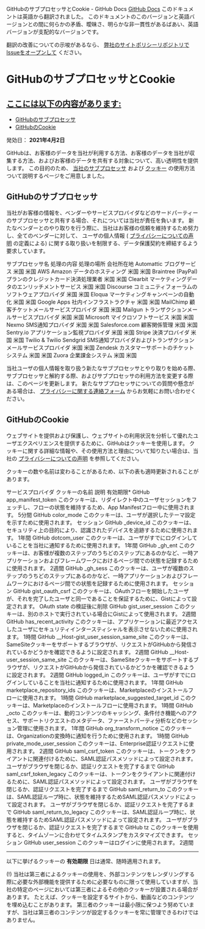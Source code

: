 GitHubのサブプロセッサとCookie - GitHub Docs
[GitHub Docs](/ja)
このドキュメントは英語から翻訳されました。 このドキュメントのこのバージョンと英語バージョンとの間に何らかの矛盾、曖昧さ、明らかな非一貫性があるばあい、英語バージョンが支配的なバージョンです。

翻訳の改善についての示唆があるなら、
[弊社のサイトポリシーリポジトリでIssueをオープンして](https://github.com/github/site-policy/issues)
ください。

# GitHubのサブプロセッサとCookie

## [ここには以下の内容があります:](#in-this-article)
- [GitHubのサブプロセッサ](#github-subprocessors)
- [GitHubのCookie](#cookies-on-github)

発効日：
**2021年4月2日**

GitHubは、お客様のデータを当社が利用する方法、お客様のデータを当社が収集する方法、およびお客様のデータを共有する対象について、高い透明性を提供します。 この目的のため、
[当社のサブプロセッサ](#github-subprocessors)
および
[クッキー](#cookies-on-github)
の使用方法ついて説明するページをご用意しました。

## GitHubのサブプロセッサ

当社がお客様の情報を、ベンダーやサービスプロバイダなどのサードパーティーのサブプロセッサと共有する場合、それについては当社が責任を負います。 新たなベンダーとのやり取りを行う際に、当社はお客様の信頼を維持するため努力し、全てのベンダーに対して、 ユーザの個人情報 (
[プライバシーについての声明](/ja/articles/github-privacy-statement)
の定義による) に関する取り扱いを制限する、データ保護契約を締結するよう要求しています。

サブプロセッサ名
処理の内容
処理の場所
会社所在地
Automattic
ブログサービス
米国
米国
AWS Amazon
データのホスティング
米国
米国
Braintree (PayPal)
プランのクレジットカード決済処理業者
米国
米国
Clearbit
マーケティングデータのエンリッチメントサービス
米国
米国
Discourse
コミュニティフォーラムのソフトウェアプロバイダ
米国
米国
Eloqua
マーケティングキャンペーンの自動化
米国
米国
Google Apps
社内インフラストラクチャ
米国
米国
MailChimp
顧客チケットメールサービスプロバイダ
米国
米国
Mailgun
トランザクションメールサービスプロバイダ
米国
米国
Microsoft
マイクロソフトサービス
米国
米国
Nexmo
SMS通知プロバイダ
米国
米国
Salesforce.com
顧客関係管理
米国
米国
Sentry.io
アプリケーション監視プロバイダ
米国
米国
Stripe
決済プロバイダ
米国
米国
Twilio &amp; Twilio Sendgrid
SMS通知プロバイダおよびトランザクションメールサービスプロバイダ
米国
米国
Zendesk
カスタマーサポートのチケットシステム
米国
米国
Zuora
企業課金システム
米国
米国

当社ユーザの個人情報を取り扱う新たなサブプロセッサとやり取りを始める際、サブプロセッサと解約する際、およびサブプロセッサの利用方法を変更する際は、このページを更新します。 新たなサブプロセッサについての質問や懸念がある場合は、
[プライバシーに関する連絡フォーム](https://github.com/contact/privacy)
からお気軽にお問い合わせください。

## GitHubのCookie

ウェブサイトを提供および保護し、ウェブサイトの利用状況を分析して優れたユーザエクスペリエンスを提供するために、GitHubはクッキーを使用します。 クッキーに関する詳細な情報や、その使用方法と理由について知りたい場合は、当社の
[プライバシーについての声明](/ja/github/site-policy/github-privacy-statement#our-use-of-cookies-and-tracking)
を参照してください。

クッキーの数や名前は変わることがあるため、以下の表も適時更新されることがあります。

サービスプロバイダ
クッキーの名前
説明
有効期限*
GitHub
app_manifest_token
このクッキーは、リダイレクト中のユーザセッションをフェッチし、フローの状態を維持するため、App Manifestフロー中に使用されます。
5分間
GitHub
color_mode
このクッキーは、ユーザが選択したテーマ設定を示すために使用されます。
セッション
GitHub
_device_id
このクッキーは、セキュリティ上の目的により、認識されたデバイスを追跡するために使用されます。
1年間
GitHub
dotcom_user
このクッキーは、ユーザがすでにログインしていることを当社に通知するために使用されます。
1年間
GitHub
_gh_ent
このクッキーは、お客様が複数のステップのうちどのステップにあるのかなど、一時アプリケーションおよびフレームワークにおけるページ間での状態を記録するために使用されます。
2週間
GitHub
_gh_sess
このクッキーは、ユーザが複数のステップのうちどのステップにあるのかなど、一時アプリケーションおよびフレームワークにおけるページ間での状態を記録するために使用されます。
セッション
GitHub
gist_oauth_csrf
このクッキーは、OAuthフローを開始したユーザが、それを完了したユーザと同一であることを保証するために、Gistによって設定されます。
OAuth state の検証後に削除
GitHub
gist_user_session
このクッキーは、別のホストで実行されている場合にGistによって使用されます。
2週間
GitHub
has_recent_activity
このクッキーは、アプリケーションに最近アクセスしたユーザにセキュリティインタースティシャルを表示させないために使用されます。
1時間
GitHub
__Host-gist_user_session_same_site
このクッキーは、SameSiteクッキーをサポートするブラウザが、リクエストがGitHubから発信されているかどうかを確認できるように設定されます。
2週間
GitHub
__Host-user_session_same_site
このクッキーは、SameSiteクッキーをサポートするブラウザが、リクエストがGitHubから発信されているかどうかを確認できるように設定されます。
2週間
GitHub
logged_in
このクッキーは、ユーザがすでにログインしていることを当社に通知するために使用されます。
1年間
GitHub
marketplace_repository_ids
このクッキーは、Marketplaceのインストールフローに使用されます。
1時間
GitHub
marketplace_suggested_target_id
このクッキーは、Marketplaceのインストールフローに使用されます。
1時間
GitHub
_octo
このクッキーは、動的コンテンツのキャッシング、条件付き機能へのアクセス、サポートリクエストのメタデータ、ファーストパーティ分析などのセッション管理に使用されます。
1年間
GitHub
org_transform_notice
このクッキーは、Organizationの変換時に通知を行うために使用されます。
1時間
GitHub
private_mode_user_session
このクッキーは、Enterprise認証リクエストに使用されます。
2週間
GitHub
saml_csrf_token
このクッキーは、トークンをクライアントに関連付けるために、SAML認証パスメソッドによって設定されます。
ユーザがブラウザを閉じるか、認証リクエストを完了するまで
GitHub
saml_csrf_token_legacy
このクッキーは、トークンをクライアントに関連付けるために、SAML認証パスメソッドによって設定されます。
ユーザがブラウザを閉じるか、認証リクエストを完了するまで
GitHub
saml_return_to
このクッキーは、SAML認証ループ時に、状態を維持するためSAML認証パスメソッドによって設定されます。
ユーザがブラウザを閉じるか、認証リクエストを完了するまで
GitHub
saml_return_to_legacy
このクッキーは、SAML認証ループ時に、状態を維持するためSAML認証パスメソッドによって設定されます。
ユーザがブラウザを閉じるか、認証リクエストを完了するまで
GitHub
tz
このクッキーを使用すると、タイムゾーンに合わせてタイムスタンプをカスタマイズできます。
セッション
GitHub
user_session
このクッキーはログインに使用されます。
2週間

***
以下に挙げるクッキーの
**有効期限**
日は通常、随時適用されます。

(!) 当社は第三者によるクッキーの使用を、外部コンテンツをレンダリングする際に必要な外部機能を提供するために必要なものに限って使用していますが、当社の特定のページにおいては第三者によるその他のクッキーが設置される場合があります。 たとえば、クッキーを設定するサイトから、動画などのコンテンツを埋め込むことがあります。 第三者のクッキーは最小限に保つよう努めていますが、当社は第三者のコンテンツが設定するクッキーを常に管理できるわけではありません。
